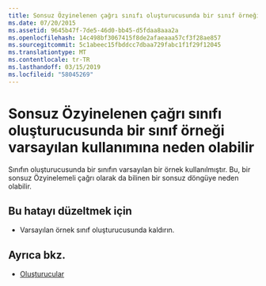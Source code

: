 ```yaml
---
title: Sonsuz Özyinelenen çağrı sınıfı oluşturucusunda bir sınıf örneği varsayılan kullanımına neden olabilir
ms.date: 07/20/2015
ms.assetid: 9645b47f-7de5-46d0-bb45-d5fdaa8aaa2a
ms.openlocfilehash: 14c498bf3067415f8de2afaeaaa57cf3f28ae857
ms.sourcegitcommit: 5c1abeec15fbddcc7dbaa729fabc1f1f29f12045
ms.translationtype: MT
ms.contentlocale: tr-TR
ms.lasthandoff: 03/15/2019
ms.locfileid: "58045269"
---
```

# <a name="use-of-default-instance-of-a-class-in-the-class-constructor-could-lead-to-infinite-recursive-call"></a>Sonsuz Özyinelenen çağrı sınıfı oluşturucusunda bir sınıf örneği varsayılan kullanımına neden olabilir
Sınıfın oluşturucusunda bir sınıfın varsayılan bir örnek kullanılmıştır. Bu, bir sonsuz Özyinelemeli çağrı olarak da bilinen bir sonsuz döngüye neden olabilir.  
  
## <a name="to-correct-this-error"></a>Bu hatayı düzeltmek için  
  
-   Varsayılan örnek sınıf oluşturucusunda kaldırın.  
  
## <a name="see-also"></a>Ayrıca bkz.

- [Oluşturucular](~/docs/visual-basic/programming-guide/concepts/object-oriented-programming.md#constructors)
